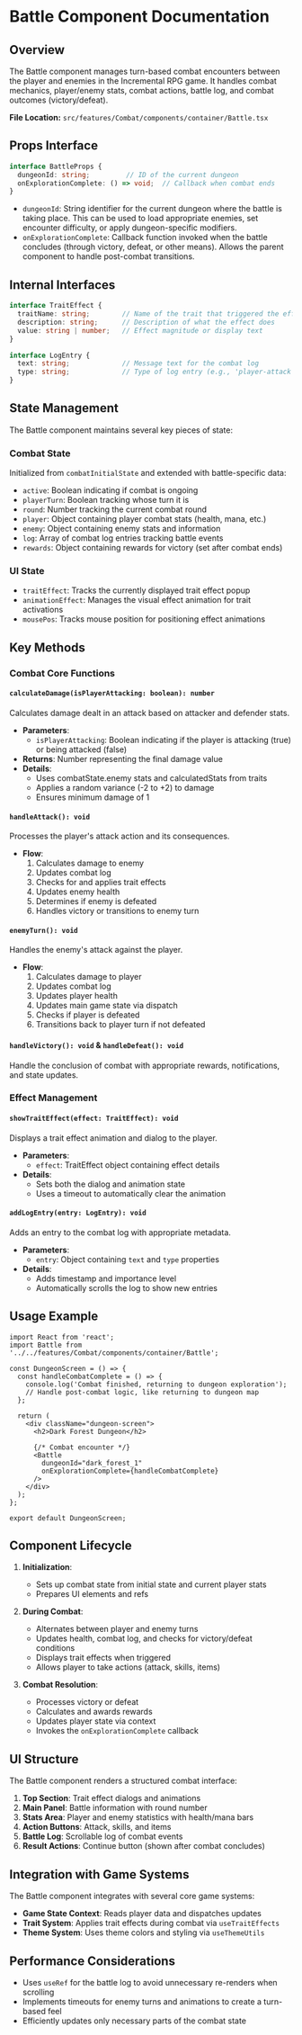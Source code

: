 # Battle Component Documentation

## Overview

The Battle component manages turn-based combat encounters between the player and enemies in the Incremental RPG game. It handles combat mechanics, player/enemy stats, combat actions, battle log, and combat outcomes (victory/defeat).

**File Location:** `src/features/Combat/components/container/Battle.tsx`

## Props Interface

```typescript
interface BattleProps {
  dungeonId: string;         // ID of the current dungeon
  onExplorationComplete: () => void;  // Callback when combat ends
}
```

- `dungeonId`: String identifier for the current dungeon where the battle is taking place. This can be used to load appropriate enemies, set encounter difficulty, or apply dungeon-specific modifiers.
- `onExplorationComplete`: Callback function invoked when the battle concludes (through victory, defeat, or other means). Allows the parent component to handle post-combat transitions.

## Internal Interfaces

```typescript
interface TraitEffect {
  traitName: string;        // Name of the trait that triggered the effect
  description: string;      // Description of what the effect does
  value: string | number;   // Effect magnitude or display text
}

interface LogEntry {
  text: string;             // Message text for the combat log
  type: string;             // Type of log entry (e.g., 'player-attack', 'enemy-attack', 'victory')
}
```

## State Management

The Battle component maintains several key pieces of state:

### Combat State

Initialized from `combatInitialState` and extended with battle-specific data:
- `active`: Boolean indicating if combat is ongoing
- `playerTurn`: Boolean tracking whose turn it is
- `round`: Number tracking the current combat round
- `player`: Object containing player combat stats (health, mana, etc.)
- `enemy`: Object containing enemy stats and information
- `log`: Array of combat log entries tracking battle events
- `rewards`: Object containing rewards for victory (set after combat ends)

### UI State

- `traitEffect`: Tracks the currently displayed trait effect popup
- `animationEffect`: Manages the visual effect animation for trait activations
- `mousePos`: Tracks mouse position for positioning effect animations

## Key Methods

### Combat Core Functions

#### `calculateDamage(isPlayerAttacking: boolean): number`

Calculates damage dealt in an attack based on attacker and defender stats.

- **Parameters**: 
  - `isPlayerAttacking`: Boolean indicating if the player is attacking (true) or being attacked (false)
- **Returns**: Number representing the final damage value
- **Details**: 
  - Uses combatState.enemy stats and calculatedStats from traits
  - Applies a random variance (-2 to +2) to damage
  - Ensures minimum damage of 1

#### `handleAttack(): void`

Processes the player's attack action and its consequences.

- **Flow**:
  1. Calculates damage to enemy
  2. Updates combat log
  3. Checks for and applies trait effects
  4. Updates enemy health
  5. Determines if enemy is defeated
  6. Handles victory or transitions to enemy turn

#### `enemyTurn(): void`

Handles the enemy's attack against the player.

- **Flow**:
  1. Calculates damage to player
  2. Updates combat log
  3. Updates player health
  4. Updates main game state via dispatch
  5. Checks if player is defeated
  6. Transitions back to player turn if not defeated

#### `handleVictory(): void` & `handleDefeat(): void`

Handle the conclusion of combat with appropriate rewards, notifications, and state updates.

### Effect Management

#### `showTraitEffect(effect: TraitEffect): void`

Displays a trait effect animation and dialog to the player.

- **Parameters**:
  - `effect`: TraitEffect object containing effect details
- **Details**:
  - Sets both the dialog and animation state
  - Uses a timeout to automatically clear the animation

#### `addLogEntry(entry: LogEntry): void`

Adds an entry to the combat log with appropriate metadata.

- **Parameters**:
  - `entry`: Object containing `text` and `type` properties
- **Details**:
  - Adds timestamp and importance level
  - Automatically scrolls the log to show new entries

## Usage Example

```tsx
import React from 'react';
import Battle from '../../features/Combat/components/container/Battle';

const DungeonScreen = () => {
  const handleCombatComplete = () => {
    console.log('Combat finished, returning to dungeon exploration');
    // Handle post-combat logic, like returning to dungeon map
  };

  return (
    <div className="dungeon-screen">
      <h2>Dark Forest Dungeon</h2>
      
      {/* Combat encounter */}
      <Battle 
        dungeonId="dark_forest_1" 
        onExplorationComplete={handleCombatComplete} 
      />
    </div>
  );
};

export default DungeonScreen;
```

## Component Lifecycle

1. **Initialization**:
   - Sets up combat state from initial state and current player stats
   - Prepares UI elements and refs

2. **During Combat**:
   - Alternates between player and enemy turns
   - Updates health, combat log, and checks for victory/defeat conditions
   - Displays trait effects when triggered
   - Allows player to take actions (attack, skills, items)

3. **Combat Resolution**:
   - Processes victory or defeat
   - Calculates and awards rewards
   - Updates player state via context
   - Invokes the `onExplorationComplete` callback

## UI Structure

The Battle component renders a structured combat interface:

1. **Top Section**: Trait effect dialogs and animations
2. **Main Panel**: Battle information with round number
3. **Stats Area**: Player and enemy statistics with health/mana bars
4. **Action Buttons**: Attack, skills, and items
5. **Battle Log**: Scrollable log of combat events
6. **Result Actions**: Continue button (shown after combat concludes)

## Integration with Game Systems

The Battle component integrates with several core game systems:

- **Game State Context**: Reads player data and dispatches updates
- **Trait System**: Applies trait effects during combat via `useTraitEffects`
- **Theme System**: Uses theme colors and styling via `useThemeUtils`

## Performance Considerations

- Uses `useRef` for the battle log to avoid unnecessary re-renders when scrolling
- Implements timeouts for enemy turns and animations to create a turn-based feel
- Efficiently updates only necessary parts of the combat state
